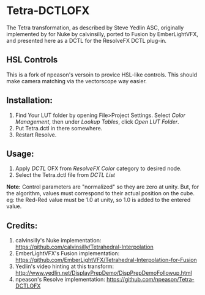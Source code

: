 # Tetra-DCTLOFX

The Tetra transformation, as described by Steve Yedlin ASC, originally implemented by for Nuke by calvinsilly, ported to Fusion by EmberLightVFX, and presented here as a DCTL for the ResolveFX DCTL plug-in.

## HSL Controls
This is a fork of npeason's versoin to provice HSL-like controls. This should make camera matching via the vectorscope way easier.

## Installation:

1. Find Your LUT folder by opening File>Project Settings. Select *Color Management*, then under *Lookup Tables*, click *Open LUT Folder*.
2. Put Tetra.dctl in there somewhere.
3. Restart Resolve.

## Usage:
1. Apply *DCTL* OFX from *ResolveFX Color* category to desired node.
2. Select the Tetra.dctl file from *DCTL List*

**Note:** Control parameters are "normalized" so they are zero at unity. But, for the algorithm, values must correspond to their actual position on the cube. eg: the Red-Red value must be 1.0 at unity, so 1.0 is added to the entered value.

## Credits:
1. calvinsilly's Nuke implementation: https://github.com/calvinsilly/Tetrahedral-Interpolation
2. EmberLightVFX's Fusion implementation: https://github.com/EmberLightVFX/Tetrahedral-Interpolation-for-Fusion
3. Yedlin's video hinting at this transform: http://www.yedlin.net/DisplayPrepDemo/DispPrepDemoFollowup.html
4. npeason's Resolve implementation: https://github.com/npeason/Tetra-DCTLOFX
